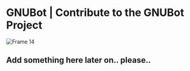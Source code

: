 # GNUBot | Contribute to the GNUBot Project

![Frame 14](https://github.com/user-attachments/assets/af149e32-b4b0-4656-89c9-fc48e4cad01c)

## Add something here later on.. please..
